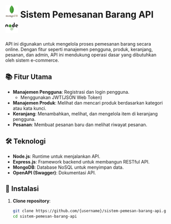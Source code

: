 # <img src="https://raw.githubusercontent.com/devicons/devicon/master/icons/mongodb/mongodb-original-wordmark.svg" alt="mongodb" width="40" height="40"/>  Sistem Pemesanan Barang API <img src="https://raw.githubusercontent.com/devicons/devicon/master/icons/nodejs/nodejs-original-wordmark.svg" alt="nodejs" width="40" height="40"/>  

API ini digunakan untuk mengelola proses pemesanan barang secara online. Dengan fitur seperti manajemen pengguna, produk, keranjang, pesanan, dan admin, API ini mendukung operasi dasar yang dibutuhkan oleh sistem e-commerce.

## 📚 Fitur Utama
- **Manajemen Pengguna**: Registrasi dan login pengguna.
  - Menggunakan JWT(JSON Web Token)
- **Manajemen Produk**: Melihat dan mencari produk berdasarkan kategori atau kata kunci.
- **Keranjang**: Menambahkan, melihat, dan mengelola item di keranjang pengguna.
- **Pesanan**: Membuat pesanan baru dan melihat riwayat pesanan.

## 🛠️ Teknologi
- **Node.js**: Runtime untuk menjalankan API.
- **Express.js**: Framework backend untuk membangun RESTful API.
- **MongoDB**: Database NoSQL untuk menyimpan data.
- **OpenAPI (Swagger)**: Dokumentasi API.

## 🚀 Instalasi

1. **Clone repository**:
   ```bash
   git clone https://github.com/{username}/sistem-pemesan-barang-api.git
   cd sistem-pemesan-barang-api
